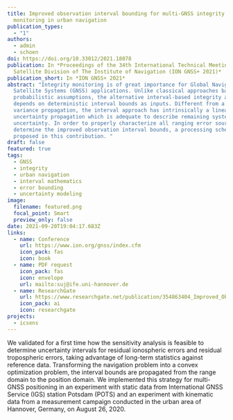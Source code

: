 ```yaml
---
title: Improved observation interval bounding for multi-GNSS integrity
  monitoring in urban navigation
publication_types:
  - "1"
authors:
  - admin
  - schoen
doi: https://doi.org/10.33012/2021.18078
publication: In *Proceedings of the 34th International Technical Meeting of the
  Satellite Division of The Institute of Navigation (ION GNSS+ 2021)*
publication_short: In *ION GNSS+ 2021*
abstract: "Integrity monitoring is of great importance for Global Navigation
  Satellite Systems (GNSS) applications. Unlike classical approaches based on
  probabilistic assumptions, the alternative interval-based integrity approach
  depends on deterministic interval bounds as inputs. Different from a quadratic
  variance propagation, the interval approach has intrinsically a linear
  uncertainty propagation which is adequate to describe remaining systematic
  uncertainty. In order to properly characterize all ranging error sources and
  determine the improved observation interval bounds, a processing scheme is
  proposed in this contribution. "
draft: false
featured: true
tags:
  - GNSS
  - integrity
  - urban navigation
  - interval mathematics
  - error bounding
  - uncertainty modeling
image:
  filename: featured.png
  focal_point: Smart
  preview_only: false
date: 2021-09-20T19:04:17.683Z
links:
  - name: Conference
    url: https://www.ion.org/gnss/index.cfm
    icon_pack: fas
    icon: book
  - name: PDF request
    icon_pack: fas
    icon: envelope
    url: mailto:suj@ife.uni-hannover.de
  - name: ResearchGate
    url: https://www.researchgate.net/publication/354863404_Improved_Observation_Interval_Bounding_for_Multi-GNSS_Integrity_Monitoring_in_Urban_Navigation
    icon_pack: ai
    icon: researchgate
projects:
  - icsens
---
```

We validated for a first time how the sensitivity analysis is feasible to determine uncertainty intervals for residual ionospheric errors and residual tropospheric errors, taking advantage of long-term statistics against reference data. Transforming the navigation problem into a convex optimization problem, the interval bounds are propagated from the range domain to the position domain. We implemented this strategy for multi-GNSS positioning in an experiment with static data from International GNSS Service (IGS) station Potsdam (POTS) and an experiment with kinematic data from a measurement campaign conducted in the urban area of Hannover, Germany, on August 26, 2020.
